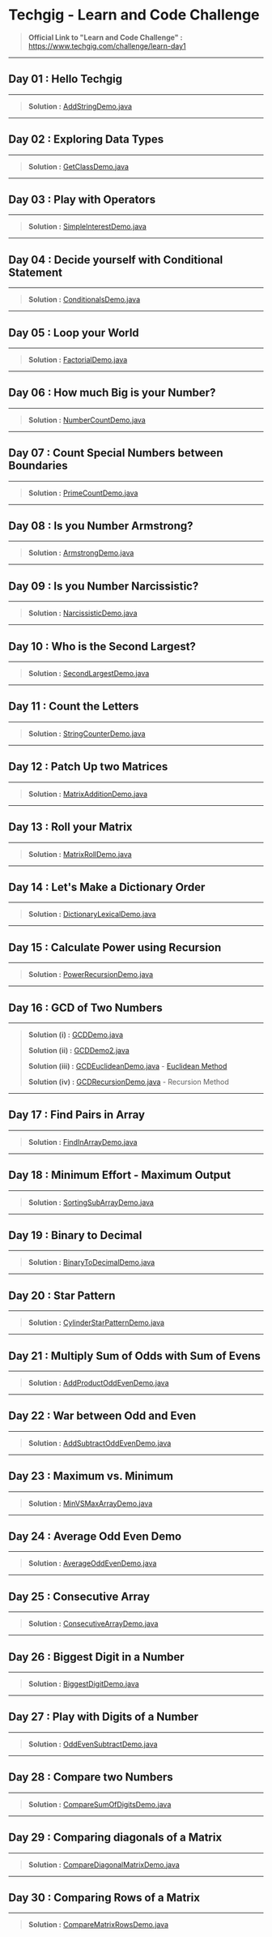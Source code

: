 **Techgig - Learn and Code Challenge**
====================

> **Official Link to "Learn and Code Challenge" :** https://www.techgig.com/challenge/learn-day1


----------

## Day 01 : Hello Techgig

----------

> **Solution :** [AddStringDemo.java](AddStringDemo.java)

----------

## Day 02 : Exploring Data Types

----------

> **Solution :** [GetClassDemo.java](GetClassDemo.java)

----------

## Day 03 : Play with Operators

----------

> **Solution :** [SimpleInterestDemo.java](SimpleInterestDemo.java)

----------

## Day 04 : Decide yourself with Conditional Statement

----------

> **Solution :** [ConditionalsDemo.java](ConditionalsDemo.java)

----------

## Day 05 : Loop your World


----------

> **Solution :** [FactorialDemo.java](FactorialDemo.java)

----------


## Day 06 : How much Big is your Number?

----------

> **Solution :** [NumberCountDemo.java](NumberCountDemo.java)

----------

## Day 07 : Count Special Numbers between Boundaries

----------

> **Solution :** [PrimeCountDemo.java](PrimeCountDemo.java)

----------

## Day 08 : Is you Number Armstrong?

----------

> **Solution :** [ArmstrongDemo.java](ArmstrongDemo.java)

----------

## Day 09 : Is you Number Narcissistic?

----------

> **Solution :** [NarcissisticDemo.java](NarcissisticDemo.java)

----------

## Day 10 : Who is the Second Largest? 

----------

> **Solution :** [SecondLargestDemo.java](SecondLargestDemo.java)

----------

## Day 11 : Count the Letters

----------

> **Solution :** [StringCounterDemo.java](StringCounterDemo.java)

----------

## Day 12 : Patch Up two Matrices

----------

> **Solution :** [MatrixAdditionDemo.java](MatrixAdditionDemo.java)

----------

## Day 13 : Roll your Matrix

----------

> **Solution :** [MatrixRollDemo.java](MatrixRollDemo.java)

----------

## Day 14 : Let's Make a Dictionary Order

----------

> **Solution :** [DictionaryLexicalDemo.java](DictionaryLexicalDemo.java)

----------

## Day 15 : Calculate Power using Recursion 

----------

> **Solution :** [PowerRecursionDemo.java](PowerRecursionDemo.java)

----------

## Day 16 : GCD of Two Numbers

----------

> **Solution (i) :** [GCDDemo.java](GCDDemo.java)
>
> **Solution (ii) :** [GCDDemo2.java](GCDDemo2.java)
>
> **Solution (iii) :** [GCDEuclideanDemo.java](GCDEuclideanDemo.java) - [Euclidean Method](https://en.wikipedia.org/wiki/Euclidean_algorithm)
>
> **Solution (iv) :** [GCDRecursionDemo.java](GCDRecursionDemo.java) - Recursion Method

----------

## Day 17 : Find Pairs in Array

----------

> **Solution :** [FindInArrayDemo.java](FindInArrayDemo.java)

----------

## Day 18 : Minimum Effort - Maximum Output

----------

> **Solution :** [SortingSubArrayDemo.java](SortingSubArrayDemo.java)

----------

## Day 19 : Binary to Decimal

----------

> **Solution :** [BinaryToDecimalDemo.java](BinaryToDecimalDemo.java)

----------

## Day 20 : Star Pattern

----------

> **Solution :** [CylinderStarPatternDemo.java](CylinderStarPatternDemo.java)

----------

## Day 21 : Multiply Sum of Odds with Sum of Evens

----------

> **Solution :** [AddProductOddEvenDemo.java](AddProductOddEvenDemo.java)

----------

## Day 22 : War between Odd and Even

----------

> **Solution :** [AddSubtractOddEvenDemo.java](AddSubtractOddEvenDemo.java)

----------

## Day 23 : Maximum vs. Minimum

----------

> **Solution :** [MinVSMaxArrayDemo.java](MinVSMaxArrayDemo.java)

----------

## Day 24 : Average Odd Even Demo

----------

> **Solution :** [AverageOddEvenDemo.java](AverageOddEvenDemo.java)

----------

## Day 25 : Consecutive Array

----------

> **Solution :** [ConsecutiveArrayDemo.java](ConsecutiveArrayDemo.java)

----------

## Day 26 : Biggest Digit in a Number

----------

> **Solution :** [BiggestDigitDemo.java](BiggestDigitDemo.java)

----------

## Day 27 : Play with Digits of a Number

----------

> **Solution :** [OddEvenSubtractDemo.java](OddEvenSubtractDemo.java)

----------

## Day 28 : Compare two Numbers

----------

> **Solution :** [CompareSumOfDigitsDemo.java](CompareSumOfDigitsDemo.java)

----------

## Day 29 : Comparing diagonals of a Matrix

----------

> **Solution :** [CompareDiagonalMatrixDemo.java](CompareDiagonalMatrixDemo.java)

----------

## Day 30 : Comparing Rows of a Matrix

----------

> **Solution :** [CompareMatrixRowsDemo.java](CompareMatrixRowsDemo.java)



